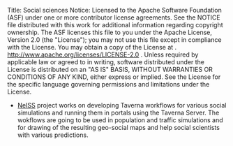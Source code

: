 Title:     Social sciences
Notice:    Licensed to the Apache Software Foundation (ASF) under one
           or more contributor license agreements.  See the NOTICE file
           distributed with this work for additional information
           regarding copyright ownership.  The ASF licenses this file
           to you under the Apache License, Version 2.0 (the
           "License"); you may not use this file except in compliance
           with the License.  You may obtain a copy of the License at
           .
             http://www.apache.org/licenses/LICENSE-2.0
           .
           Unless required by applicable law or agreed to in writing,
           software distributed under the License is distributed on an
           "AS IS" BASIS, WITHOUT WARRANTIES OR CONDITIONS OF ANY
           KIND, either express or implied.  See the License for the
           specific language governing permissions and limitations
           under the License.

 - [NeISS][1] project works on developing Taverna workflows for various social simulations and running them in portals 
      using the Taverna Server. The wokflows are going to be used in population and traffic simulations and for 
      drawing of the resulting geo-social maps and help social scientists with various predictions.


  [1]: http://prototype.taverna.org.uk/introduction/related-projects.html#neiss